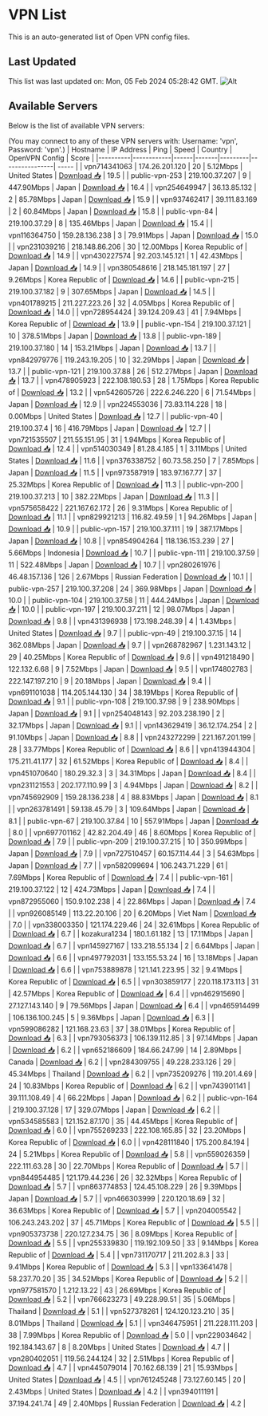 # VPN List

This is an auto-generated list of Open VPN config files.

## Last Updated

This list was last updated on: Mon, 05 Feb 2024 05:28:42 GMT.
![Alt](https://repobeats.axiom.co/api/embed/186b98318ef1479477931607c1ad7d823f12451f.svg "Repobeats analytics image")

## Available Servers

Below is the list of available VPN servers:

(You may connect to any of these VPN servers with: Username: 'vpn', Password: 'vpn'.)
| Hostname | IP Address | Ping | Speed | Country | OpenVPN Config | Score |
|----------|------------|------|-------|---------|----------------| ----- |
| vpn714341063 | 174.26.201.120 | 20 | 5.12Mbps | United States | [Download 📥](./configs/server_0_US.ovpn) | 19.5 |
| public-vpn-253 | 219.100.37.207 | 9 | 447.90Mbps | Japan | [Download 📥](./configs/server_1_JP.ovpn) | 16.4 |
| vpn254649947 | 36.13.85.132 | 2 | 85.78Mbps | Japan | [Download 📥](./configs/server_2_JP.ovpn) | 15.9 |
| vpn937462417 | 39.111.83.169 | 2 | 60.84Mbps | Japan | [Download 📥](./configs/server_3_JP.ovpn) | 15.8 |
| public-vpn-84 | 219.100.37.29 | 8 | 135.46Mbps | Japan | [Download 📥](./configs/server_4_JP.ovpn) | 15.4 |
| vpn116364750 | 159.28.136.238 | 3 | 79.91Mbps | Japan | [Download 📥](./configs/server_5_JP.ovpn) | 15.0 |
| vpn231039216 | 218.148.86.206 | 30 | 12.00Mbps | Korea Republic of | [Download 📥](./configs/server_6_KR.ovpn) | 14.9 |
| vpn430227574 | 92.203.145.121 | 1 | 42.43Mbps | Japan | [Download 📥](./configs/server_7_JP.ovpn) | 14.9 |
| vpn380548616 | 218.145.181.197 | 27 | 9.26Mbps | Korea Republic of | [Download 📥](./configs/server_8_KR.ovpn) | 14.6 |
| public-vpn-215 | 219.100.37.182 | 9 | 307.65Mbps | Japan | [Download 📥](./configs/server_9_JP.ovpn) | 14.5 |
| vpn401789215 | 211.227.223.26 | 32 | 4.05Mbps | Korea Republic of | [Download 📥](./configs/server_10_KR.ovpn) | 14.0 |
| vpn728954424 | 39.124.209.43 | 41 | 7.94Mbps | Korea Republic of | [Download 📥](./configs/server_11_KR.ovpn) | 13.9 |
| public-vpn-154 | 219.100.37.121 | 10 | 378.51Mbps | Japan | [Download 📥](./configs/server_12_JP.ovpn) | 13.8 |
| public-vpn-189 | 219.100.37.180 | 14 | 153.21Mbps | Japan | [Download 📥](./configs/server_13_JP.ovpn) | 13.7 |
| vpn842979776 | 119.243.19.205 | 10 | 32.29Mbps | Japan | [Download 📥](./configs/server_14_JP.ovpn) | 13.7 |
| public-vpn-121 | 219.100.37.88 | 26 | 512.27Mbps | Japan | [Download 📥](./configs/server_15_JP.ovpn) | 13.7 |
| vpn478905923 | 222.108.180.53 | 28 | 1.75Mbps | Korea Republic of | [Download 📥](./configs/server_16_KR.ovpn) | 13.2 |
| vpn542605726 | 222.6.246.220 | 6 | 71.54Mbps | Japan | [Download 📥](./configs/server_17_JP.ovpn) | 12.9 |
| vpn224553036 | 73.83.114.228 | 18 | 0.00Mbps | United States | [Download 📥](./configs/server_18_US.ovpn) | 12.7 |
| public-vpn-40 | 219.100.37.4 | 16 | 416.79Mbps | Japan | [Download 📥](./configs/server_19_JP.ovpn) | 12.7 |
| vpn721535507 | 211.55.151.95 | 31 | 1.94Mbps | Korea Republic of | [Download 📥](./configs/server_20_KR.ovpn) | 12.4 |
| vpn514030349 | 81.28.4.185 | 1 | 3.11Mbps | United States | [Download 📥](./configs/server_21_US.ovpn) | 11.6 |
| vpn376338752 | 60.73.58.250 | 7 | 7.85Mbps | Japan | [Download 📥](./configs/server_22_JP.ovpn) | 11.5 |
| vpn973587919 | 183.97.167.77 | 37 | 25.32Mbps | Korea Republic of | [Download 📥](./configs/server_23_KR.ovpn) | 11.3 |
| public-vpn-200 | 219.100.37.213 | 10 | 382.22Mbps | Japan | [Download 📥](./configs/server_24_JP.ovpn) | 11.3 |
| vpn575658422 | 221.167.62.172 | 26 | 9.31Mbps | Korea Republic of | [Download 📥](./configs/server_25_KR.ovpn) | 11.1 |
| vpn829921213 | 116.82.49.59 | 1 | 94.26Mbps | Japan | [Download 📥](./configs/server_26_JP.ovpn) | 10.9 |
| public-vpn-157 | 219.100.37.111 | 19 | 387.17Mbps | Japan | [Download 📥](./configs/server_27_JP.ovpn) | 10.8 |
| vpn854904264 | 118.136.153.239 | 27 | 5.66Mbps | Indonesia | [Download 📥](./configs/server_28_ID.ovpn) | 10.7 |
| public-vpn-111 | 219.100.37.59 | 11 | 522.48Mbps | Japan | [Download 📥](./configs/server_29_JP.ovpn) | 10.7 |
| vpn280261976 | 46.48.157.136 | 126 | 2.67Mbps | Russian Federation | [Download 📥](./configs/server_30_RU.ovpn) | 10.1 |
| public-vpn-257 | 219.100.37.208 | 24 | 369.98Mbps | Japan | [Download 📥](./configs/server_31_JP.ovpn) | 10.0 |
| public-vpn-104 | 219.100.37.58 | 11 | 444.24Mbps | Japan | [Download 📥](./configs/server_32_JP.ovpn) | 10.0 |
| public-vpn-197 | 219.100.37.211 | 12 | 98.07Mbps | Japan | [Download 📥](./configs/server_33_JP.ovpn) | 9.8 |
| vpn431396938 | 173.198.248.39 | 4 | 1.43Mbps | United States | [Download 📥](./configs/server_34_US.ovpn) | 9.7 |
| public-vpn-49 | 219.100.37.15 | 14 | 362.08Mbps | Japan | [Download 📥](./configs/server_35_JP.ovpn) | 9.7 |
| vpn268782967 | 1.231.143.12 | 29 | 40.25Mbps | Korea Republic of | [Download 📥](./configs/server_36_KR.ovpn) | 9.6 |
| vpn491218490 | 122.132.6.68 | 9 | 7.52Mbps | Japan | [Download 📥](./configs/server_37_JP.ovpn) | 9.5 |
| vpn174802783 | 222.147.197.210 | 9 | 20.18Mbps | Japan | [Download 📥](./configs/server_38_JP.ovpn) | 9.4 |
| vpn691101038 | 114.205.144.130 | 34 | 38.19Mbps | Korea Republic of | [Download 📥](./configs/server_39_KR.ovpn) | 9.1 |
| public-vpn-108 | 219.100.37.98 | 9 | 238.90Mbps | Japan | [Download 📥](./configs/server_40_JP.ovpn) | 9.1 |
| vpn254048143 | 92.203.238.190 | 2 | 32.17Mbps | Japan | [Download 📥](./configs/server_41_JP.ovpn) | 9.1 |
| vpn143629419 | 36.12.174.254 | 2 | 91.10Mbps | Japan | [Download 📥](./configs/server_42_JP.ovpn) | 8.8 |
| vpn243272299 | 221.167.201.199 | 28 | 33.77Mbps | Korea Republic of | [Download 📥](./configs/server_43_KR.ovpn) | 8.6 |
| vpn413944304 | 175.211.41.177 | 32 | 61.52Mbps | Korea Republic of | [Download 📥](./configs/server_44_KR.ovpn) | 8.4 |
| vpn451070640 | 180.29.32.3 | 3 | 34.31Mbps | Japan | [Download 📥](./configs/server_45_JP.ovpn) | 8.4 |
| vpn231121553 | 202.177.110.99 | 3 | 4.94Mbps | Japan | [Download 📥](./configs/server_46_JP.ovpn) | 8.2 |
| vpn745692909 | 159.28.136.238 | 4 | 88.83Mbps | Japan | [Download 📥](./configs/server_47_JP.ovpn) | 8.1 |
| vpn263781491 | 59.138.45.79 | 3 | 109.64Mbps | Japan | [Download 📥](./configs/server_48_JP.ovpn) | 8.1 |
| public-vpn-67 | 219.100.37.84 | 10 | 557.91Mbps | Japan | [Download 📥](./configs/server_49_JP.ovpn) | 8.0 |
| vpn697701162 | 42.82.204.49 | 46 | 8.60Mbps | Korea Republic of | [Download 📥](./configs/server_50_KR.ovpn) | 7.9 |
| public-vpn-209 | 219.100.37.215 | 10 | 350.99Mbps | Japan | [Download 📥](./configs/server_51_JP.ovpn) | 7.9 |
| vpn727510457 | 60.157.114.44 | 3 | 54.63Mbps | Japan | [Download 📥](./configs/server_52_JP.ovpn) | 7.7 |
| vpn582099694 | 106.243.71.229 | 61 | 7.69Mbps | Korea Republic of | [Download 📥](./configs/server_53_KR.ovpn) | 7.4 |
| public-vpn-161 | 219.100.37.122 | 12 | 424.73Mbps | Japan | [Download 📥](./configs/server_54_JP.ovpn) | 7.4 |
| vpn872955060 | 150.9.102.238 | 4 | 22.86Mbps | Japan | [Download 📥](./configs/server_55_JP.ovpn) | 7.4 |
| vpn926085149 | 113.22.20.106 | 20 | 6.20Mbps | Viet Nam | [Download 📥](./configs/server_56_VN.ovpn) | 7.0 |
| vpn338003350 | 121.174.229.46 | 24 | 32.61Mbps | Korea Republic of | [Download 📥](./configs/server_57_KR.ovpn) | 6.7 |
| kozakura1234 | 180.1.61.182 | 13 | 17.11Mbps | Japan | [Download 📥](./configs/server_58_JP.ovpn) | 6.7 |
| vpn145927167 | 133.218.55.134 | 2 | 6.64Mbps | Japan | [Download 📥](./configs/server_59_JP.ovpn) | 6.6 |
| vpn497792031 | 133.155.53.24 | 16 | 13.18Mbps | Japan | [Download 📥](./configs/server_60_JP.ovpn) | 6.6 |
| vpn753889878 | 121.141.223.95 | 32 | 9.41Mbps | Korea Republic of | [Download 📥](./configs/server_61_KR.ovpn) | 6.5 |
| vpn303859177 | 220.118.173.113 | 31 | 42.57Mbps | Korea Republic of | [Download 📥](./configs/server_62_KR.ovpn) | 6.4 |
| vpn462915690 | 27.127.143.140 | 9 | 79.56Mbps | Japan | [Download 📥](./configs/server_63_JP.ovpn) | 6.4 |
| vpn465914499 | 106.136.100.245 | 5 | 9.36Mbps | Japan | [Download 📥](./configs/server_64_JP.ovpn) | 6.3 |
| vpn599086282 | 121.168.23.63 | 37 | 38.01Mbps | Korea Republic of | [Download 📥](./configs/server_65_KR.ovpn) | 6.3 |
| vpn793056373 | 106.139.112.85 | 3 | 97.14Mbps | Japan | [Download 📥](./configs/server_66_JP.ovpn) | 6.2 |
| vpn652186609 | 184.66.247.99 | 14 | 2.89Mbps | Canada | [Download 📥](./configs/server_67_CA.ovpn) | 6.2 |
| vpn284309755 | 49.228.233.126 | 29 | 45.34Mbps | Thailand | [Download 📥](./configs/server_68_TH.ovpn) | 6.2 |
| vpn735209276 | 119.201.4.69 | 24 | 10.83Mbps | Korea Republic of | [Download 📥](./configs/server_69_KR.ovpn) | 6.2 |
| vpn743901141 | 39.111.108.49 | 4 | 66.22Mbps | Japan | [Download 📥](./configs/server_70_JP.ovpn) | 6.2 |
| public-vpn-164 | 219.100.37.128 | 17 | 329.07Mbps | Japan | [Download 📥](./configs/server_71_JP.ovpn) | 6.2 |
| vpn534585583 | 121.152.87.170 | 35 | 44.45Mbps | Korea Republic of | [Download 📥](./configs/server_72_KR.ovpn) | 6.0 |
| vpn755269233 | 222.108.165.85 | 32 | 23.20Mbps | Korea Republic of | [Download 📥](./configs/server_73_KR.ovpn) | 6.0 |
| vpn428111840 | 175.200.84.194 | 24 | 5.21Mbps | Korea Republic of | [Download 📥](./configs/server_74_KR.ovpn) | 5.8 |
| vpn559026359 | 222.111.63.28 | 30 | 22.70Mbps | Korea Republic of | [Download 📥](./configs/server_75_KR.ovpn) | 5.7 |
| vpn844954485 | 121.179.44.236 | 26 | 32.32Mbps | Korea Republic of | [Download 📥](./configs/server_76_KR.ovpn) | 5.7 |
| vpn863774853 | 124.45.108.229 | 26 | 9.39Mbps | Japan | [Download 📥](./configs/server_77_JP.ovpn) | 5.7 |
| vpn466303999 | 220.120.18.69 | 32 | 36.63Mbps | Korea Republic of | [Download 📥](./configs/server_78_KR.ovpn) | 5.7 |
| vpn204005542 | 106.243.243.202 | 37 | 45.71Mbps | Korea Republic of | [Download 📥](./configs/server_79_KR.ovpn) | 5.5 |
| vpn905373738 | 220.127.234.75 | 36 | 8.09Mbps | Korea Republic of | [Download 📥](./configs/server_80_KR.ovpn) | 5.5 |
| vpn255339830 | 119.192.109.50 | 33 | 9.14Mbps | Korea Republic of | [Download 📥](./configs/server_81_KR.ovpn) | 5.4 |
| vpn731170717 | 211.202.8.3 | 33 | 9.41Mbps | Korea Republic of | [Download 📥](./configs/server_82_KR.ovpn) | 5.3 |
| vpn133641478 | 58.237.70.20 | 35 | 34.52Mbps | Korea Republic of | [Download 📥](./configs/server_83_KR.ovpn) | 5.2 |
| vpn977581570 | 1.212.13.22 | 43 | 26.69Mbps | Korea Republic of | [Download 📥](./configs/server_84_KR.ovpn) | 5.2 |
| vpn766623273 | 49.228.99.51 | 35 | 5.06Mbps | Thailand | [Download 📥](./configs/server_85_TH.ovpn) | 5.1 |
| vpn527378261 | 124.120.123.210 | 35 | 8.01Mbps | Thailand | [Download 📥](./configs/server_86_TH.ovpn) | 5.1 |
| vpn346475951 | 211.228.111.203 | 38 | 7.99Mbps | Korea Republic of | [Download 📥](./configs/server_87_KR.ovpn) | 5.0 |
| vpn229034642 | 192.184.143.67 | 8 | 8.20Mbps | United States | [Download 📥](./configs/server_88_US.ovpn) | 4.7 |
| vpn280402051 | 119.56.244.124 | 32 | 2.51Mbps | Korea Republic of | [Download 📥](./configs/server_89_KR.ovpn) | 4.7 |
| vpn445079014 | 70.162.68.139 | 21 | 15.93Mbps | United States | [Download 📥](./configs/server_90_US.ovpn) | 4.5 |
| vpn761245248 | 73.127.60.145 | 20 | 2.43Mbps | United States | [Download 📥](./configs/server_91_US.ovpn) | 4.2 |
| vpn394011191 | 37.194.241.74 | 49 | 2.40Mbps | Russian Federation | [Download 📥](./configs/server_92_RU.ovpn) | 4.2 |
